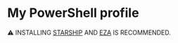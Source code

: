 # My PowerShell profile

⚠️ INSTALLING [STARSHIP](https://starship.rs) AND
[EZA](https://github.com/eza-community/eza) IS RECOMMENDED.
